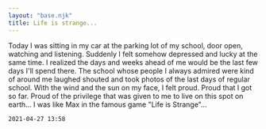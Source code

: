 ```yaml
---
layout: "base.njk"
title: Life is strange...
---
```


Today I was sitting in my car at the parking lot of my school, door open, watching and listening. Suddenly I felt somehow depressed and lucky at the same time. I realized the days and weeks ahead of me would be the last few days I'll spend there. The school whose people I always admired were kind of around me laughed shouted and took photos of the last days of regular school. With the wind and the sun on my face, I felt proud. Proud that I got so far. Proud of the privilege that was given to me to live on this spot on earth...
I was like Max in the famous game "Life is Strange"...

`2021-04-27 13:58`